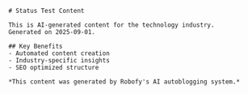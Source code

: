 
        # Status Test Content
        
        This is AI-generated content for the technology industry.
        Generated on 2025-09-01.

        ## Key Benefits
        - Automated content creation
        - Industry-specific insights
        - SEO optimized structure

        *This content was generated by Robofy's AI autoblogging system.*
        
